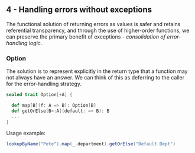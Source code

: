 


## 4 - Handling errors without exceptions

The functional solution of returning errors as values is safer and 
retains referential transparency, and through the use of higher-order functions, we can
preserve the primary benefit of exceptions - _consolidation of error-handling logic_.

### Option 

The solution is to represent explicitly in the return type that a function may not always 
have an answer. We can think of this as deferring to the caller for the error-handling strategy.

```scala
sealed trait Option[+A] {

  def map[B](f: A => B): Option[B]
  def getOrElse[B>:A](default: => B): B 
  ...
}
```

Usage example:

```scala
lookupByName("Pete").map(_.department).getOrElse("Default Dept")
```